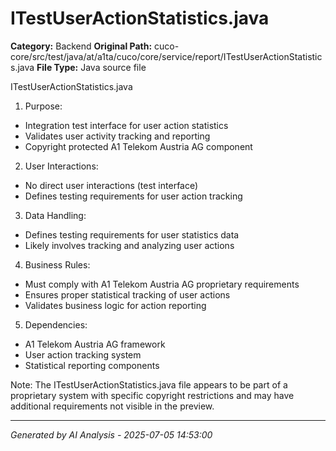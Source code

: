 # ITestUserActionStatistics.java

**Category:** Backend
**Original Path:** cuco-core/src/test/java/at/a1ta/cuco/core/service/report/ITestUserActionStatistics.java
**File Type:** Java source file

ITestUserActionStatistics.java
1. Purpose:
- Integration test interface for user action statistics
- Validates user activity tracking and reporting
- Copyright protected A1 Telekom Austria AG component

2. User Interactions:
- No direct user interactions (test interface)
- Defines testing requirements for user action tracking

3. Data Handling:
- Defines testing requirements for user statistics data
- Likely involves tracking and analyzing user actions

4. Business Rules:
- Must comply with A1 Telekom Austria AG proprietary requirements
- Ensures proper statistical tracking of user actions
- Validates business logic for action reporting

5. Dependencies:
- A1 Telekom Austria AG framework
- User action tracking system
- Statistical reporting components

Note: The ITestUserActionStatistics.java file appears to be part of a proprietary system with specific copyright restrictions and may have additional requirements not visible in the preview.

---
*Generated by AI Analysis - 2025-07-05 14:53:00*
